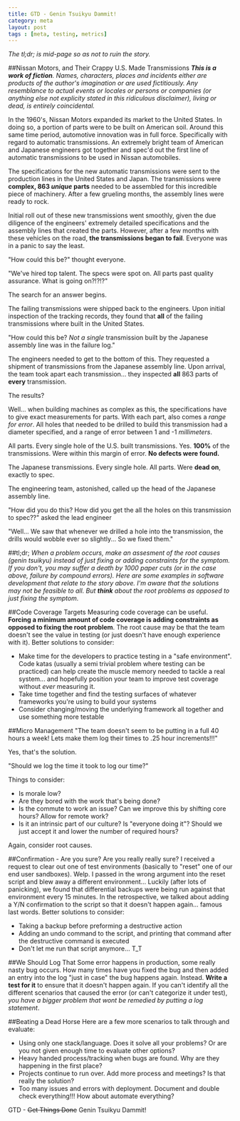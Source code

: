 ```yaml
---
title: GTD - Genin Tsuikyu Dammit!
category: meta
layout: post
tags : [meta, testing, metrics]
---
```


_The tl;dr; is mid-page so as not to ruin the story._

##Nissan Motors, and Their Crappy U.S. Made Transmissions
_**This is a work of fiction**. Names, characters, places and incidents either are products of the author's imagination or are used fictitiously. Any resemblance to actual events or locales or persons or companies (or anything else not explicity stated in this ridiculous disclaimer), living or dead, is entirely coincidental._

In the 1960's, Nissan Motors expanded its market to the United States. In doing so, a portion of parts were to be built on American soil. Around this same time period, automotive innovation was in full force. Specifically with regard to automatic transmissions. An extremely bright team of American and Japanese engineers got together and spec'd out the first line of automatic transmissions to be used in Nissan automobiles.

The specifications for the new automatic transmissions were sent to the production lines in the United States and Japan. The transmissions were **complex, 863 _unique_ parts** needed to be assembled for this incredible piece of machinery. After a few grueling months, the assembly lines were ready to rock.

Initial roll out of these new transmissions went smoothly, given the due diligence of the engineers' extremely detailed specifications and the assembly lines that created the parts. However, after a few months with these vehicles on the road, **the transmissions began to fail**. Everyone was in a panic to say the least.

"How could this be?" thought everyone.

"We've hired top talent. The specs were spot on. All parts past quality assurance. What is going on?!?!?"

The search for an answer begins.

The failing transmissions were shipped back to the engineers. Upon initial inspection of the tracking records, they found that **all** of the failing transmissions where built in the United States.

"How could this be? _Not a single_ transmission built by the Japanese assembly line was in the failure log."

The engineers needed to get to the bottom of this. They requested a shipment of transmissions from the Japanese assembly line. Upon arrival, the team took apart each transmission... they inspected **all** 863 parts of **every** transmission.

The results? 

Well... when building machines as complex as this, the specifications have to give exact measurements for parts. With each part, also comes a _range for error_. All holes that needed to be drilled to build this transmission had a diameter specified, and a range of error between 1 and -1 _millimeters_.

All parts. Every single hole of the U.S. built transmissions. Yes. **100%** of the transmissions. Were within this margin of error. **No defects were found.**

The Japanese transmissions. Every single hole. All parts. Were **dead on**, exactly to spec.

The engineering team, astonished, called up the head of the Japanese assembly line.

"How did you do this? How did you get the all the holes on this transmission to spec??" asked the lead engineer

"Well... We saw that whenever we drilled a hole into the transmission, the drills would wobble ever so slightly... So we fixed them."

##tl;dr;
_When a problem occurs, make an assesment of the root causes (genin tsuikyu) instead of just fixing or adding constraints for the symptom. If you don't, you may suffer a death by 1000 paper cuts (or in the case above, failure by compound errors). Here are some examples in software development that relate to the story above. I'm aware that the solutions may not be feasible to all. But **think** about the root problems as opposed to just fixing the symptom._

##Code Coverage Targets
Measuring code coverage can be useful. **Forcing a minimum amount of code coverage is adding constraints as opposed to fixing the root problem**. The root cause may be that the team doesn't see the value in testing (or just doesn't have enough experience with it). Better solutions to consider:

- Make time for the developers to practice testing in a "safe environment". Code katas (usually a semi trivial problem where testing can be practiced) can help create the muscle memory needed to tackle a real system... and hopefully position your team to improve test coverage without _ever_ measuring it.
- Take time together and find the testing surfaces of whatever frameworks you're using to build your systems
- Consider changing/moving the underlying framework all together and use something more testable

##Micro Management
"The team doesn't seem to be putting in a full 40 hours a week! Lets make them log their times to .25 hour increments!!!"

Yes, that's the solution.

"Should we log the time it took to log our time?"

Things to consider:

- Is morale low?
- Are they bored with the work that's being done?
- Is the commute to work an issue? Can we improve this by shifting core hours? Allow for remote work?
- Is it an intrinsic part of our culture? Is "everyone doing it"? Should we just accept it and lower the number of required hours?

Again, consider root causes.

##Confirmation - Are you sure? Are you really really sure?
I received a request to clear out one of test environments (basically to "reset" one of our end user sandboxes). Welp. I passed in the wrong argument into the reset script and blew away a different environment... Luckily (after lots of panicking), we found that differential backups were being run against that environment every 15 minutes. In the retrospective, we talked about adding a Y/N confirmation to the script so that it doesn't happen again... famous last words. Better solutions to consider:

- Taking a backup before preforming a destructive action
- Adding an undo command to the script, and printing that command after the destructive command is executed
- Don't let me run that script anymore... T_T

##We Should Log That
Some error happens in production, some really nasty bug occurs. How many times have you fixed the bug and then added an entry into the log "just in case" the bug happens again. Instead. **Write a test for it** to ensure that it doesn't happen again. If you can't identify all the different scenarios that caused the error (or can't categorize it under test), _you have a bigger problem that wont be remedied by putting a log statement_.

##Beating a Dead Horse
Here are a few more scenarios to talk through and evaluate:

- Using only one stack/language. Does it solve all your problems? Or are you not given enough time to evaluate other options?
- Heavy handed process/tracking when bugs are found. Why are they happening in the first place?
- Projects continue to run over. Add more process and meetings? Is that really the solution?
- Too many issues and errors with deployment. Document and double check everything!!! How about automate everything?

GTD - <del>Get Things Done</del> Genin Tsuikyu Dammit!
